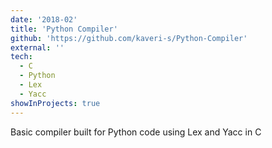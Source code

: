 ```yaml
---
date: '2018-02'
title: 'Python Compiler'
github: 'https://github.com/kaveri-s/Python-Compiler'
external: ''
tech:
  - C
  - Python
  - Lex
  - Yacc
showInProjects: true
---
```


Basic compiler built for Python code using Lex and Yacc in C
